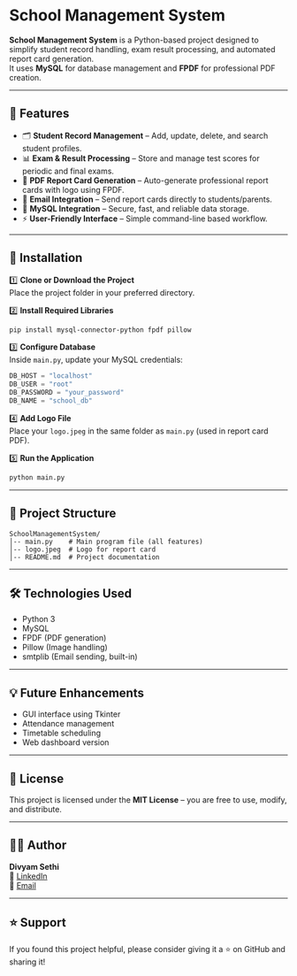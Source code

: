 # School Management System

**School Management System** is a Python-based project designed to simplify student record handling, exam result processing, and automated report card generation.  
It uses **MySQL** for database management and **FPDF** for professional PDF creation.

---

## 📌 Features
- 🗂 **Student Record Management** – Add, update, delete, and search student profiles.
- 📊 **Exam & Result Processing** – Store and manage test scores for periodic and final exams.
- 📝 **PDF Report Card Generation** – Auto-generate professional report cards with logo using FPDF.
- 📧 **Email Integration** – Send report cards directly to students/parents.
- 🔗 **MySQL Integration** – Secure, fast, and reliable data storage.
- ⚡ **User-Friendly Interface** – Simple command-line based workflow.

---

## 🚀 Installation

1️⃣ **Clone or Download the Project**  
Place the project folder in your preferred directory.

2️⃣ **Install Required Libraries**  
```bash
pip install mysql-connector-python fpdf pillow
```

3️⃣ **Configure Database**  
Inside `main.py`, update your MySQL credentials:
```python
DB_HOST = "localhost"
DB_USER = "root"
DB_PASSWORD = "your_password"
DB_NAME = "school_db"
```

4️⃣ **Add Logo File**  
Place your `logo.jpeg` in the same folder as `main.py` (used in report card PDF).

5️⃣ **Run the Application**  
```bash
python main.py
```

---

## 📂 Project Structure
```
SchoolManagementSystem/
│-- main.py    # Main program file (all features)
│-- logo.jpeg  # Logo for report card
│-- README.md  # Project documentation
```

---

## 🛠 Technologies Used
- Python 3
- MySQL
- FPDF (PDF generation)
- Pillow (Image handling)
- smtplib (Email sending, built-in)

---

## 💡 Future Enhancements
- GUI interface using Tkinter
- Attendance management
- Timetable scheduling
- Web dashboard version

---

## 📜 License
This project is licensed under the **MIT License** – you are free to use, modify, and distribute.

---

## 👨‍💻 Author

**Divyam Sethi**  
🔗 [LinkedIn](https://www.linkedin.com/in/divyam-sethi-3a5141232)  
📧 [Email](mailto:divyamsethi1804@gmail.com)

---

## ⭐️ Support

If you found this project helpful, please consider giving it a ⭐ on GitHub and sharing it!